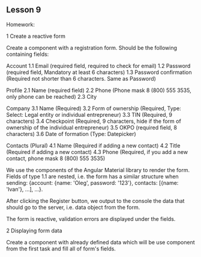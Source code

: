 
## Lesson 9 

Homework:

1 Create a reactive form

Create a component with a registration form. Should be the following containing fields:

Account
1.1 Email (required field, required to check for email)
1.2 Password (required field, Mandatory at least 6 characters)
1.3 Password confirmation (Required not shorter than 6 characters. Same as Password)

Profile
2.1 Name (required field)
2.2 Phone (Phone mask 8 (800) 555 3535, only phone can be reached)
2.3 City

Company
3.1 Name (Required)
3.2 Form of ownership (Required, Type: Select: Legal entity or individual entrepreneur)
3.3 TIN (Required, 9 characters)
3.4 Checkpoint (Required, 9 characters, hide if the form of ownership of the individual entrepreneur)
3.5 OKPO (required field,  8 characters)
3.6 Date of formation (Type: Datepicker)

Contacts (Plural)
4.1 Name (Required if adding a new contact)
4.2 Title (Required if adding a new contact)
4.3 Phone (Required, if you add a new contact, phone mask 8 (800) 555 3535)

We use the components of the Angular Material library to render the form. Fields of type 1.1 are nested, i.e. the form has a similar structure when sending: {account: {name: 'Oleg', password: '123'}, contacts: [{name: 'Ivan'}, ...], ...}.

After clicking the Register button, we output to the console the data that should go to the server, i.e. data object from the form.

The form is reactive, validation errors are displayed under the fields.

2 Displaying form data

Create a component with already defined data which will be use component from the first task and fill all of form's fields.